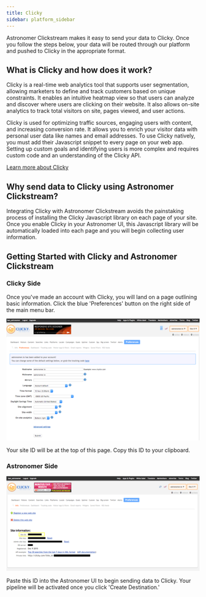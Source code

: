 ```yaml
---
title: Clicky
sidebar: platform_sidebar
---
```


Astronomer Clickstream makes it easy to send your data to Clicky. Once you follow the steps below, your data will be routed through our platform and pushed to Clicky in the appropriate format. 

## What is Clicky and how does it work?

Clicky is a real-time web analytics tool that supports user segmentation, allowing marketers to define and track customers based on unique constraints. It enables an intuitive heatmap view so that users can analyze and discover where users are clicking on their website. It also allows on-site analytics to track total visitors on site, pages viewed, and user actions. 

Clicky is used for optimizing traffic sources, engaging users with content, and increasing conversion rate. It allows you to enrich your visitor data with personal user data like names and email addresses. To use Clicky natively, you must add their Javascript snippet to every page on your web app. Setting up custom goals and identifying users is more complex and requires custom code and an understanding of the Clicky API.

[Learn more about Clicky](www.clicky.com)

## Why send data to Clicky using Astronomer Clickstream?

Integrating Clicky with Astronomer Clickstream avoids the painstaking process of installing the Clicky Javascript library on each page of your site. Once you enable Clicky in your Astronomer UI, this Javascript library will be automatically loaded into each page and you will begin collecting user information. 

## Getting Started with Clicky and Astronomer Clickstream

### Clicky Side 

Once you've made an account with Clicky, you will land on a page outlining basic information. Click the blue 'Preferences' button on the right side of the main menu bar.

![clicky3](../../../images/clicky3.png)

Your site ID will be at the top of this page. Copy this ID to your clipboard.

### Astronomer Side

![clicky4](../../../images/clicky4.png)

Paste this ID into the Astronomer UI to begin sending data to Clicky. Your pipeline will be activated once you click 'Create Destination.'



